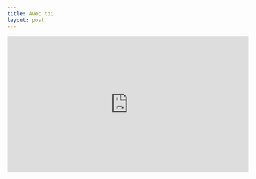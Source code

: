 ```yaml
---
title: Avec toi
layout: post
---
```

<iframe width="560" height="315" src="https://www.youtube.com/embed/13lbUcTpjVI?si=wT6CRBfXwFvRha0S" title="YouTube video player" frameborder="0" allow="accelerometer; autoplay; clipboard-write; encrypted-media; gyroscope; picture-in-picture; web-share" referrerpolicy="strict-origin-when-cross-origin" allowfullscreen></iframe>
